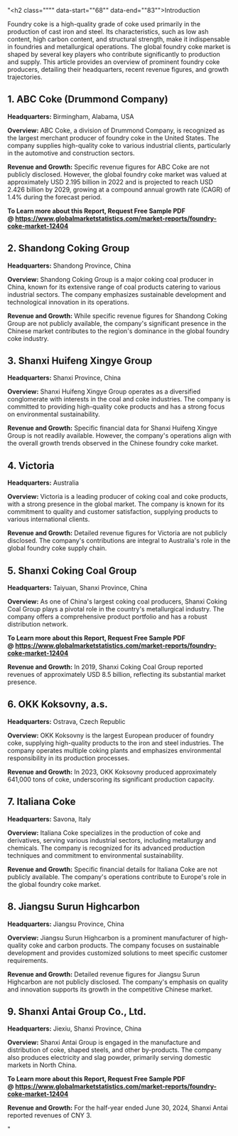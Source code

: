 "<h2 class="""" data-start=""68"" data-end=""83"">Introduction</h2>
<p class="""" data-start=""85"" data-end=""280""><span class=""relative -mx-px my-[-0.2rem] rounded-sm px-px py-[0.2rem]"">Foundry coke is a high-quality grade of coke used primarily in the production of cast iron and steel.</span> <span class=""relative -mx-px my-[-0.2rem] rounded-sm px-px py-[0.2rem]"">Its characteristics, such as low ash content, high carbon content, and structural strength, make it indispensable in foundries and metallurgical operations.</span> <span class=""relative -mx-px my-[-0.2rem] rounded-sm px-px py-[0.2rem]"">The global foundry coke market is shaped by several key players who contribute significantly to production and supply.</span> <span class=""relative -mx-px my-[-0.2rem] rounded-sm px-px py-[0.2rem]"">This article provides an overview of prominent foundry coke producers, detailing their headquarters, recent revenue figures, and growth trajectories.</span></p>
<h2 class="""" data-start=""282"" data-end=""315"">1. ABC Coke (Drummond Company)</h2>
<p class="""" data-start=""317"" data-end=""416""><strong data-start=""317"" data-end=""334"">Headquarters:</strong> <span class=""relative -mx-px my-[-0.2rem] rounded-sm px-px py-[0.2rem]"">Birmingham, Alabama, USA</span></p>
<p class="""" data-start=""418"" data-end=""551""><strong data-start=""418"" data-end=""431"">Overview:</strong> <span class=""relative -mx-px my-[-0.2rem] rounded-sm px-px py-[0.2rem]"">ABC Coke, a division of Drummond Company, is recognized as the largest merchant producer of foundry coke in the United States.</span> <span class=""relative -mx-px my-[-0.2rem] rounded-sm px-px py-[0.2rem]"">The company supplies high-quality coke to various industrial clients, particularly in the automotive and construction sectors.</span></p>
<p class="""" data-start=""553"" data-end=""742""><strong data-start=""553"" data-end=""576"">Revenue and Growth:</strong> <span class=""relative -mx-px my-[-0.2rem] rounded-sm px-px py-[0.2rem]"">Specific revenue figures for ABC Coke are not publicly disclosed.</span> <span class=""relative -mx-px my-[-0.2rem] rounded-sm px-px py-[0.2rem]"">However, the global foundry coke market was valued at approximately USD 2.195 billion in 2022 and is projected to reach USD 2.426 billion by 2029, growing at a compound annual growth rate (CAGR) of 1.4% during the forecast period.</span>&nbsp;</p>
<p class="""" data-start=""553"" data-end=""742""><strong>To Learn more about this Report, Request Free Sample PDF @&nbsp;<a href=""https://www.globalmarketstatistics.com/market-reports/foundry-coke-market-12404"">https://www.globalmarketstatistics.com/market-reports/foundry-coke-market-12404</a></strong></p>
<h2 class="""" data-start=""744"" data-end=""771"">2. Shandong Coking Group</h2>
<p class="""" data-start=""773"" data-end=""876""><strong data-start=""773"" data-end=""790"">Headquarters:</strong> <span class=""relative -mx-px my-[-0.2rem] rounded-sm px-px py-[0.2rem]"">Shandong Province, China</span></p>
<p class="""" data-start=""878"" data-end=""1017""><strong data-start=""878"" data-end=""891"">Overview:</strong> <span class=""relative -mx-px my-[-0.2rem] rounded-sm px-px py-[0.2rem]"">Shandong Coking Group is a major coking coal producer in China, known for its extensive range of coal products catering to various industrial sectors.</span> <span class=""relative -mx-px my-[-0.2rem] rounded-sm px-px py-[0.2rem]"">The company emphasizes sustainable development and technological innovation in its operations.</span></p>
<p class="""" data-start=""1019"" data-end=""1168""><strong data-start=""1019"" data-end=""1042"">Revenue and Growth:</strong> <span class=""relative -mx-px my-[-0.2rem] rounded-sm px-px py-[0.2rem]"">While specific revenue figures for Shandong Coking Group are not publicly available, the company's significant presence in the Chinese market contributes to the region's dominance in the global foundry coke industry.</span></p>
<h2 class="""" data-start=""1170"" data-end=""1203"">3. Shanxi Huifeng Xingye Group</h2>
<p class="""" data-start=""1205"" data-end=""1308""><strong data-start=""1205"" data-end=""1222"">Headquarters:</strong> <span class=""relative -mx-px my-[-0.2rem] rounded-sm px-px py-[0.2rem]"">Shanxi Province, China</span></p>
<p class="""" data-start=""1310"" data-end=""1449""><strong data-start=""1310"" data-end=""1323"">Overview:</strong> <span class=""relative -mx-px my-[-0.2rem] rounded-sm px-px py-[0.2rem]"">Shanxi Huifeng Xingye Group operates as a diversified conglomerate with interests in the coal and coke industries.</span> <span class=""relative -mx-px my-[-0.2rem] rounded-sm px-px py-[0.2rem]"">The company is committed to providing high-quality coke products and has a strong focus on environmental sustainability.</span></p>
<p class="""" data-start=""1451"" data-end=""1640""><strong data-start=""1451"" data-end=""1474"">Revenue and Growth:</strong> <span class=""relative -mx-px my-[-0.2rem] rounded-sm px-px py-[0.2rem]"">Specific financial data for Shanxi Huifeng Xingye Group is not readily available.</span> <span class=""relative -mx-px my-[-0.2rem] rounded-sm px-px py-[0.2rem]"">However, the company's operations align with the overall growth trends observed in the Chinese foundry coke market.</span></p>
<h2 class="""" data-start=""1642"" data-end=""1656"">4. Victoria</h2>
<p class="""" data-start=""1658"" data-end=""1761""><strong data-start=""1658"" data-end=""1675"">Headquarters:</strong> <span class=""relative -mx-px my-[-0.2rem] rounded-sm px-px py-[0.2rem]"">Australia</span></p>
<p class="""" data-start=""1763"" data-end=""1902""><strong data-start=""1763"" data-end=""1776"">Overview:</strong> <span class=""relative -mx-px my-[-0.2rem] rounded-sm px-px py-[0.2rem]"">Victoria is a leading producer of coking coal and coke products, with a strong presence in the global market.</span> <span class=""relative -mx-px my-[-0.2rem] rounded-sm px-px py-[0.2rem]"">The company is known for its commitment to quality and customer satisfaction, supplying products to various international clients.</span></p>
<p class="""" data-start=""1904"" data-end=""2093""><strong data-start=""1904"" data-end=""1927"">Revenue and Growth:</strong> <span class=""relative -mx-px my-[-0.2rem] rounded-sm px-px py-[0.2rem]"">Detailed revenue figures for Victoria are not publicly disclosed.</span> <span class=""relative -mx-px my-[-0.2rem] rounded-sm px-px py-[0.2rem]"">The company's contributions are integral to Australia's role in the global foundry coke supply chain.</span></p>
<h2 class="""" data-start=""2095"" data-end=""2125"">5. Shanxi Coking Coal Group</h2>
<p class="""" data-start=""2127"" data-end=""2230""><strong data-start=""2127"" data-end=""2144"">Headquarters:</strong> <span class=""relative -mx-px my-[-0.2rem] rounded-sm px-px py-[0.2rem]"">Taiyuan, Shanxi Province, China</span></p>
<p class="""" data-start=""2232"" data-end=""2371""><strong data-start=""2232"" data-end=""2245"">Overview:</strong> <span class=""relative -mx-px my-[-0.2rem] rounded-sm px-px py-[0.2rem]"">As one of China's largest coking coal producers, Shanxi Coking Coal Group plays a pivotal role in the country's metallurgical industry.</span> <span class=""relative -mx-px my-[-0.2rem] rounded-sm px-px py-[0.2rem]"">The company offers a comprehensive product portfolio and has a robust distribution network.</span></p>
<p class="""" data-start=""2232"" data-end=""2371""><span class=""relative -mx-px my-[-0.2rem] rounded-sm px-px py-[0.2rem]""><strong>To Learn more about this Report, Request Free Sample PDF @&nbsp;<a href=""https://www.globalmarketstatistics.com/market-reports/foundry-coke-market-12404"">https://www.globalmarketstatistics.com/market-reports/foundry-coke-market-12404</a></strong></span></p>
<p class="""" data-start=""2373"" data-end=""2522""><strong data-start=""2373"" data-end=""2396"">Revenue and Growth:</strong> <span class=""relative -mx-px my-[-0.2rem] rounded-sm px-px py-[0.2rem]"">In 2019, Shanxi Coking Coal Group reported revenues of approximately USD 8.5 billion, reflecting its substantial market presence.</span></p>
<h2 class="""" data-start=""2524"" data-end=""2548"">6. OKK Koksovny, a.s.</h2>
<p class="""" data-start=""2550"" data-end=""2653""><strong data-start=""2550"" data-end=""2567"">Headquarters:</strong> <span class=""relative -mx-px my-[-0.2rem] rounded-sm px-px py-[0.2rem]"">Ostrava, Czech Republic</span></p>
<p class="""" data-start=""2655"" data-end=""2794""><strong data-start=""2655"" data-end=""2668"">Overview:</strong> <span class=""relative -mx-px my-[-0.2rem] rounded-sm px-px py-[0.2rem]"">OKK Koksovny is the largest European producer of foundry coke, supplying high-quality products to the iron and steel industries.</span> <span class=""relative -mx-px my-[-0.2rem] rounded-sm px-px py-[0.2rem]"">The company operates multiple coking plants and emphasizes environmental responsibility in its production processes.</span></p>
<p class="""" data-start=""2796"" data-end=""2945""><strong data-start=""2796"" data-end=""2819"">Revenue and Growth:</strong> <span class=""relative -mx-px my-[-0.2rem] rounded-sm px-px py-[0.2rem]"">In 2023, OKK Koksovny produced approximately 641,000 tons of coke, underscoring its significant production capacity.</span></p>
<h2 class="""" data-start=""2947"" data-end=""2966"">7. Italiana Coke</h2>
<p class="""" data-start=""2968"" data-end=""3071""><strong data-start=""2968"" data-end=""2985"">Headquarters:</strong> <span class=""relative -mx-px my-[-0.2rem] rounded-sm px-px py-[0.2rem]"">Savona, Italy</span></p>
<p class="""" data-start=""3073"" data-end=""3212""><strong data-start=""3073"" data-end=""3086"">Overview:</strong> <span class=""relative -mx-px my-[-0.2rem] rounded-sm px-px py-[0.2rem]"">Italiana Coke specializes in the production of coke and derivatives, serving various industrial sectors, including metallurgy and chemicals.</span> <span class=""relative -mx-px my-[-0.2rem] rounded-sm px-px py-[0.2rem]"">The company is recognized for its advanced production techniques and commitment to environmental sustainability.</span></p>
<p class="""" data-start=""3214"" data-end=""3403""><strong data-start=""3214"" data-end=""3237"">Revenue and Growth:</strong> <span class=""relative -mx-px my-[-0.2rem] rounded-sm px-px py-[0.2rem]"">Specific financial details for Italiana Coke are not publicly available.</span> <span class=""relative -mx-px my-[-0.2rem] rounded-sm px-px py-[0.2rem]"">The company's operations contribute to Europe's role in the global foundry coke market.</span></p>
<h2 class="""" data-start=""3405"" data-end=""3435"">8. Jiangsu Surun Highcarbon</h2>
<p class="""" data-start=""3437"" data-end=""3540""><strong data-start=""3437"" data-end=""3454"">Headquarters:</strong> <span class=""relative -mx-px my-[-0.2rem] rounded-sm px-px py-[0.2rem]"">Jiangsu Province, China</span></p>
<p class="""" data-start=""3542"" data-end=""3681""><strong data-start=""3542"" data-end=""3555"">Overview:</strong> <span class=""relative -mx-px my-[-0.2rem] rounded-sm px-px py-[0.2rem]"">Jiangsu Surun Highcarbon is a prominent manufacturer of high-quality coke and carbon products.</span> <span class=""relative -mx-px my-[-0.2rem] rounded-sm px-px py-[0.2rem]"">The company focuses on sustainable development and provides customized solutions to meet specific customer requirements.</span></p>
<p class="""" data-start=""3683"" data-end=""3872""><strong data-start=""3683"" data-end=""3706"">Revenue and Growth:</strong> <span class=""relative -mx-px my-[-0.2rem] rounded-sm px-px py-[0.2rem]"">Detailed revenue figures for Jiangsu Surun Highcarbon are not publicly disclosed.</span> <span class=""relative -mx-px my-[-0.2rem] rounded-sm px-px py-[0.2rem]"">The company's emphasis on quality and innovation supports its growth in the competitive Chinese market.</span></p>
<h2 class="""" data-start=""3874"" data-end=""3908"">9. Shanxi Antai Group Co., Ltd.</h2>
<p class="""" data-start=""3910"" data-end=""4013""><strong data-start=""3910"" data-end=""3927"">Headquarters:</strong> <span class=""relative -mx-px my-[-0.2rem] rounded-sm px-px py-[0.2rem]"">Jiexiu, Shanxi Province, China</span></p>
<p class="""" data-start=""4015"" data-end=""4154""><strong data-start=""4015"" data-end=""4028"">Overview:</strong> <span class=""relative -mx-px my-[-0.2rem] rounded-sm px-px py-[0.2rem]"">Shanxi Antai Group is engaged in the manufacture and distribution of coke, shaped steels, and other by-products.</span> <span class=""relative -mx-px my-[-0.2rem] rounded-sm px-px py-[0.2rem]"">The company also produces electricity and slag powder, primarily serving domestic markets in North China.</span></p>
<p class="""" data-start=""4015"" data-end=""4154""><span class=""relative -mx-px my-[-0.2rem] rounded-sm px-px py-[0.2rem]""><strong>To Learn more about this Report, Request Free Sample PDF @&nbsp;<a href=""https://www.globalmarketstatistics.com/market-reports/foundry-coke-market-12404"">https://www.globalmarketstatistics.com/market-reports/foundry-coke-market-12404</a></strong></span></p>
<p class="""" data-start=""4156"" data-end=""4259""><strong data-start=""4156"" data-end=""4179"">Revenue and Growth:</strong> For the half-year ended June 30, 2024, Shanxi Antai reported revenues of CNY 3.</p>"
